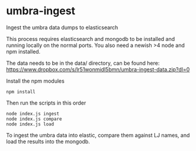 # umbra-ingest
Ingest the umbra data dumps to elasticsearch

This process requires elasticsearch and mongodb to be installed and running locally on the normal ports. You also need a newish >4 node and npm installed.


The data needs to be in the data/ directory, can be found here: https://www.dropbox.com/s/lr51wonmidl5bmn/umbra-ingest-data.zip?dl=0

Install the npm modules

```
npm install
```


Then run the scripts in this order

```
node index.js ingest
node index.js compare
node index.js load

```

To ingest the umbra data into elastic, compare them against LJ names, and load the results into the mongodb.